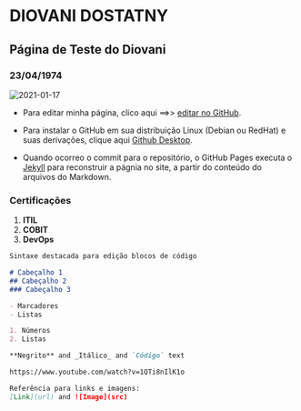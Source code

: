 # DIOVANI DOSTATNY
## Página de Teste do Diovani
### 23/04/1974


![2021-01-17](https://user-images.githubusercontent.com/104116142/164909377-cca6cf03-337c-4122-a090-5dd6a7bfd1da.jpg)

- Para editar minha página, clico aqui ==>> [editar no GitHub](https://github.com/diovanidostatny/diovanidostatny.github.io/edit/main/README.md).

- Para instalar o GitHub em sua distribuição Linux (Debian ou RedHat) e suas derivações, clique aqui [Github Desktop](https://www.githubdesktop.com/github-desktop-linux-install/).

- Quando ocorreo o commit para o repositório, o GitHub Pages executa o [Jekyll](https://jekyllrb.com/) para reconstruir a págnia no site, a partir do conteúdo do arquivos do Markdown. 




### Certificações

1. **ITIL**
2. **COBIT**
3. **DevOps**

```Markdown
Sintaxe destacada para edição blocos de código

# Cabeçalho 1
## Cabeçalho 2
### Cabeçalho 3

- Marcadores
- Listas

1. Números
2. Listas

**Negrito** and _Itálico_ and `Código` text

https://www.youtube.com/watch?v=1QTi8nIlK1o

Referência para links e imagens:
[Link](url) and ![Image](src)
```

